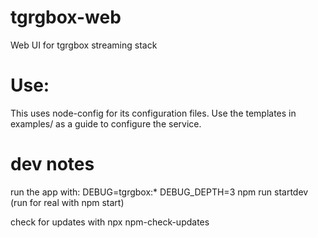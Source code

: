 # tgrgbox-web
Web UI for tgrgbox streaming stack

# Use:
This uses node-config for its configuration files.  Use the templates in examples/ as a guide to configure the service.

# dev notes
run the app with:
DEBUG=tgrgbox:* DEBUG_DEPTH=3 npm run startdev
(run for real with npm start)

check for updates with
npx npm-check-updates
